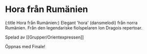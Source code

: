# Hora från Rumänien

(:title Hora från Rumänien:)
Elegant 'hora' (dansmelodi) från norra Rumänien. Från den legendariske fiolspelaren Ion Dragois repertoar.

Spelad av [[Grupper/Orientexpressen]]

Öppnas med Finale!


